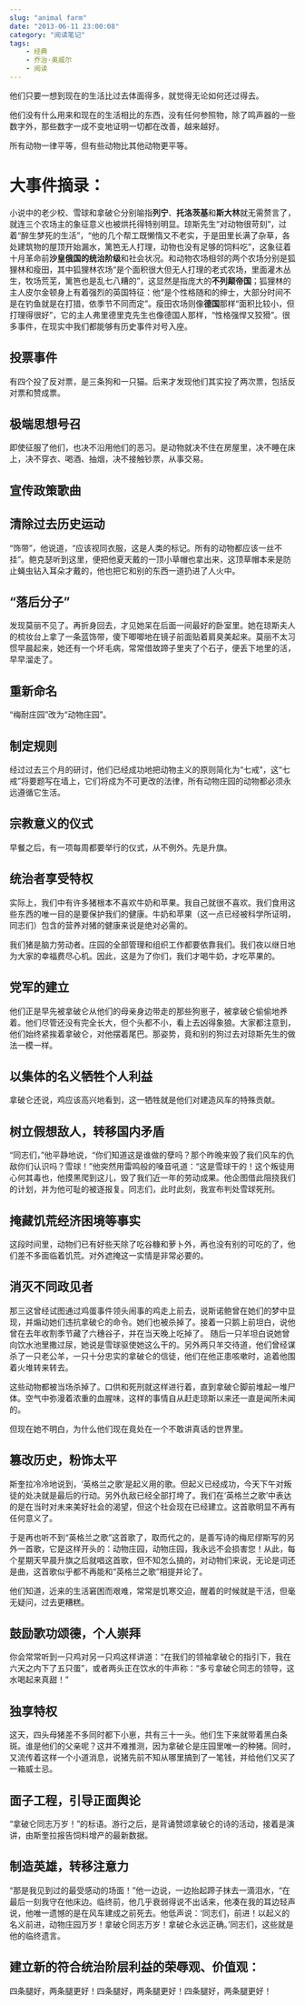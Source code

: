 ```yaml
---
slug: "animal farm"
date: "2013-06-11 23:00:08"
category: "阅读笔记"
tags:
    - 经典
    - 乔治·奥威尔
    - 阅读
---
```

他们只要一想到现在的生活比过去体面得多，就觉得无论如何还过得去。

他们没有什么用来和现在的生活相比的东西，没有任何参照物，除了鸣声器的一些数字外，那些数字一成不变地证明一切都在改善，越来越好。

所有动物一律平等，但有些动物比其他动物更平等。

# 大事件摘录：

小说中的老少校、雪球和拿破仑分别喻指**列宁**、**托洛茨基**和**斯大林**就无需赘言了，就连三个农场主的象征意义也被烘托得特别明显。琼斯先生“对动物很苛刻”，过着“醉生梦死的生活”，“他的几个帮工既懒惰又不老实，于是田里长满了杂草，各处建筑物的屋顶开始漏水，篱笆无人打理，动物也没有足够的饲料吃”，这象征着十月革命前**沙皇俄国的统治阶级**和社会状况。和动物农场相邻的两个农场分别是狐狸林和瘦田，其中狐狸林农场“是个面积很大但无人打理的老式农场，里面灌木丛生，牧场荒芜，篱笆也是乱七八糟的”，这显然是指庞大的**不列颠帝国**；狐狸林的主人皮尔金顿身上有着强烈的英国特征：他“是个性格随和的绅士，大部分时间不是在钓鱼就是在打猎，依季节不同而定”。瘦田农场则像**德国**那样“面积比较小，但打理得很好”，它的主人弗里德里克先生也像德国人那样，“性格强悍又狡猾”。很多事件，在现实中我们都能够有历史事件对号入座。

## 投票事件

有四个投了反对票，是三条狗和一只猫。后来才发现他们其实投了两次票，包括反对票和赞成票。

## 极端思想号召

即使征服了他们，也决不沿用他们的恶习。是动物就决不住在房屋里，决不睡在床上，决不穿衣、喝酒、抽烟，决不接触钞票，从事交易。

## 宣传政策歌曲

## 清除过去历史运动

“饰带”，他说道，“应该视同衣服，这是人类的标记。所有的动物都应该一丝不挂”。鲍克瑟听到这里，便把他夏天戴的一顶小草帽也拿出来，这顶草帽本来是防止蝇虫钻入耳朵才戴的，他也把它和别的东西一道扔进了人火中。

## “落后分子”

发现莫丽不见了。再折身回去，才见她呆在后面一间最好的卧室里。她在琼斯夫人的梳妆台上拿了一条蓝饰带，傻下唧唧地在镜子前面贴着肩臭美起来。莫丽不太习惯早晨起来，她还有一个坏毛病，常常借故蹄子里夹了个石子，便丢下地里的活，早早溜走了。

## 重新命名

“梅耐庄园”改为“动物庄园”。

## 制定规则

经过过去三个月的研讨，他们已经成功地把动物主义的原则简化为“七戒”，这“七戒”将要题写在墙上，它们将成为不可更改的法律，所有动物庄园的动物都必须永远遵循它生活。

## 宗教意义的仪式

早餐之后，有一项每周都要举行的仪式，从不例外。先是升旗。

## 统治者享受特权

实际上，我们中有许多猪根本不喜欢牛奶和苹果。我自己就很不喜欢。我们食用这些东西的唯一目的是要保护我们的健康。牛奶和苹果（这一点已经被科学所证明，同志们）包含的营养对猪的健康来说是绝对必需的。

我们猪是脑力劳动者。庄园的全部管理和组织工作都要依靠我们。我们夜以继日地为大家的幸福费尽心机。因此，这是为了你们，我们才喝牛奶，才吃苹果的。

## 党军的建立

他们正是早先被拿破仑从他们的母亲身边带走的那些狗崽子，被拿破仑偷偷地养着。他们尽管还没有完全长大，但个头都不小，看上去凶得象狼。大家都注意到，他们始终紧挨着拿破仑，对他摆着尾巴。那姿势，竟和别的狗过去对琼斯先生的做法一模一样。

## 以集体的名义牺牲个人利益

拿破仑还说，鸡应该高兴地看到，这一牺牲就是他们对建造风车的特殊贡献。

## 树立假想敌人，转移国内矛盾

“同志们，”他平静地说，“你们知道这是谁做的孽吗？那个昨晚来毁了我们风车的仇敌你们认识吗？雪球！”他突然用雷鸣般的嗓音吼道：“这是雪球干的！这个叛徒用心何其毒也，他摸黑爬到这儿，毁了我们近一年的劳动成果。他企图借此阻挠我们的计划，并为他可耻的被逐报复。同志们，此时此刻，我宣布判处雪球死刑。

## 掩藏饥荒经济困境等事实

这段时间里，动物们已有好些天除了吃谷糠和萝卜外，再也没有别的可吃的了，他们差不多面临着饥荒。对外遮掩这一实情是非常必要的。

## 消灭不同政见者

那三这曾经试图通过鸡蛋事件领头闹事的鸡走上前去，说斯诺鲍曾在她们的梦中显现，并煽动她们违抗拿破仑的命令。她们也被杀掉了。接着一只鹅上前坦白，说他曾在去年收割季节藏了六穗谷子，并在当天晚上吃掉了。 随后一只羊坦白说她曾向饮水池里撒过尿，她说是雪球驱使她这么干的。另外两只羊交待道，他们曾经谋杀了一只老公羊，一只十分忠实的拿破仑的信徒，他们在他正患咳嗽时，追着他围着火堆转来转去。

这些动物都被当场杀掉了。口供和死刑就这样进行着，直到拿破仑脚前堆起一堆尸体。空气中弥漫着浓重的血腥味，这样的事情自从赶走琼斯以来还一直是闻所未闻的。

但现在她不明白，为什么他们现在竟处在一个不敢讲真话的世界里。

## 篡改历史，粉饰太平

斯奎拉冷冷地说到，‘英格兰之歌’是起义用的歌。但起义已经成功，今天下午对叛徒的处决就是最后的行动。另外仇敌已经全部打垮了。我们在‘英格兰之歌’中表达的是在当时对未来美好社会的渴望，但这个社会现在已经建立。这首歌明显不再有任何意义了。

于是再也听不到“英格兰之歌”这首歌了，取而代之的，是善写诗的梅尼缪斯写的另外一首歌，它是这样开头的：动物庄园，动物庄园，我永远不会损害您！从此，每个星期天早晨升旗之后就唱这首歌，但不知怎么搞的，对动物们来说，无论是词还是曲，这首歌似乎都不再能和“英格兰之歌”相提并论了。

他们知道，近来的生活窘困而艰难，常常是饥寒交迫，醒着的时候就是干活，但毫无疑问，过去更糟糕。

## 鼓励歌功颂德，个人崇拜

你会常常听到一只鸡对另一只鸡这样讲道：“在我们的领袖拿破仑的指引下，我在六天之内下了五只蛋”，或者两头正在饮水的牛声称：“多亏拿破仑同志的领导，这水喝起来真甜！”

## 独享特权

这天，四头母猪差不多同时都下小崽，共有三十一头。他们生下来就带着黑白条斑。谁是他们的父亲呢？这并不难推测，因为拿破仑是庄园里唯一的种猪。同时，又流传着这样一个小道消息，说猪先前不知从哪里搞到了一笔钱，并给他们又买了一箱威士忌。

## 面子工程，引导正面舆论

“拿破仑同志万岁！”的标语。游行之后，是背诵赞颂拿破仑的诗的活动，接着是演讲，由斯奎拉报告饲料增产的最新数据。

## 制造英雄，转移注意力

“那是我见到过的最受感动的场面！”他一边说，一边抬起蹄子抹去一滴泪水，“在最后一刻我守在他床边。临终前，他几乎衰弱得说不出话来，他凑在我的耳边轻声说，他唯一遗憾的是在风车建成之前死去。他低声说：‘同志们，前进！以起义的名义前进，动物庄园万岁！拿破仑同志万岁！拿破仑永远正确。’同志们，这些就是他的临终遗言。

## 建立新的符合统治阶层利益的荣辱观、价值观：

四条腿好，两条腿更好！四条腿好，两条腿更好！四条腿好，两条腿更好！